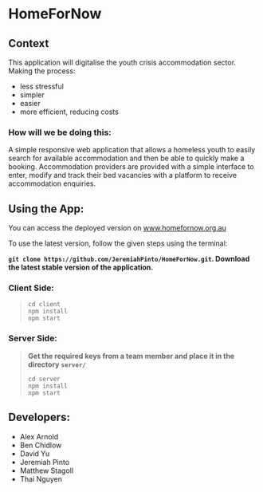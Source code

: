 # HomeForNow

## Context

This application will digitalise the youth crisis accommodation sector.
Making the process:

* less stressful
* simpler
* easier
* more efficient, reducing costs

### How will we be doing this:

A simple responsive web application that allows a homeless youth to easily search for available accommodation and then be able to quickly make a booking. Accommodation providers are provided with a simple interface to enter, modify and track their bed vacancies with a platform to receive accommodation enquiries.

## Using the App:

You can access the deployed version on www.homefornow.org.au

To use the latest version, follow the given steps using the terminal:

__`git clone https://github.com/JeremiahPinto/HomeForNow.git`. Download the latest stable version of the application.__

 ### Client Side:
> ```
> cd client
> npm install
> npm start
> ```

### Server Side:
>__Get the required keys from a team member and place it in the directory `server/`__
> ```
> cd server
> npm install
> npm start
>```

## Developers:

* Alex Arnold
* Ben Chidlow
* David Yu
* Jeremiah Pinto
* Matthew Stagoll
* Thai Nguyen
